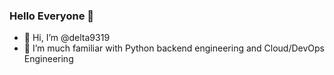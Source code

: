 ### Hello Everyone 👋

- 👋 Hi, I’m @delta9319
- 👀 I’m much familiar with Python backend engineering and Cloud/DevOps Engineering

